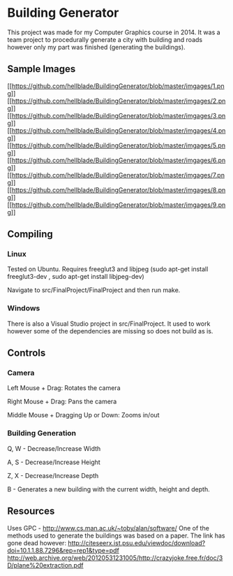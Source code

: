 # Building Generator

This project was made for my Computer Graphics course in 2014. It was a team project to procedurally generate a city with building and roads however only my part was finished (generating the buildings). 

## Sample Images
[[https://github.com/hellblade/BuildingGenerator/blob/master/imgages/1.png]]
[[https://github.com/hellblade/BuildingGenerator/blob/master/imgages/2.png]]
[[https://github.com/hellblade/BuildingGenerator/blob/master/imgages/3.png]]
[[https://github.com/hellblade/BuildingGenerator/blob/master/imgages/4.png]]
[[https://github.com/hellblade/BuildingGenerator/blob/master/imgages/5.png]]
[[https://github.com/hellblade/BuildingGenerator/blob/master/imgages/6.png]]
[[https://github.com/hellblade/BuildingGenerator/blob/master/imgages/7.png]]
[[https://github.com/hellblade/BuildingGenerator/blob/master/imgages/8.png]]
[[https://github.com/hellblade/BuildingGenerator/blob/master/imgages/9.png]]


## Compiling

### Linux
Tested on Ubuntu. Requires freeglut3 and libjpeg (sudo apt-get install freeglut3-dev   ,  sudo apt-get install libjpeg-dev)

Navigate to src/FinalProject/FinalProject and then run make.

### Windows
There is also a Visual Studio project in src/FinalProject. It used to work however some of the dependencies are missing so does not build as is.

## Controls

### Camera
Left Mouse + Drag: Rotates the camera


Right Mouse + Drag: Pans the camera


Middle Mouse + Dragging Up or Down: Zooms in/out


### Building Generation
Q, W - Decrease/Increase Width


A, S - Decrease/Increase Height


Z, X - Decrease/Increase Depth


B - Generates a new building with the current width, height and depth.

## Resources
Uses GPC - http://www.cs.man.ac.uk/~toby/alan/software/
One of the methods used to generate the buildings was based on a paper. The link has gone dead however: http://citeseerx.ist.psu.edu/viewdoc/download?doi=10.1.1.88.7296&rep=rep1&type=pdf
http://web.archive.org/web/20120531231005/http://crazyjoke.free.fr/doc/3D/plane%20extraction.pdf 
